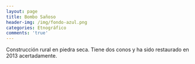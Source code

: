 ```yaml
---
layout: page
title: Bombo Sañoso
header-img: /img/fondo-azul.png
categories: Etnográfico
comments: 'true'
---
```



Construcción rural en piedra seca. Tiene dos conos y ha sido restaurado en 2013 acertadamente.

<div class="photos">
</div>
